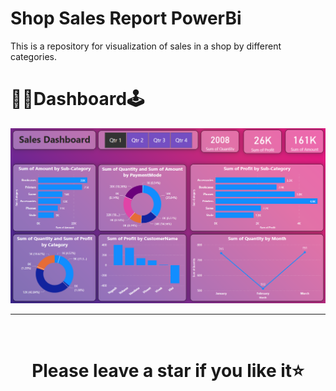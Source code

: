 # Shop Sales Report PowerBi
This is a repository for visualization of sales in a shop by different categories.

# :man_student:Dashboard:joystick:
![Sales-dashboard-shop.png](https://github.com/farhansadeed/Sales_Report_PowerBi/blob/main/Sales-dashboard-shop.png)

<hr />
<br />

# <div align="center">Please leave a star if you like it⭐️</div>
